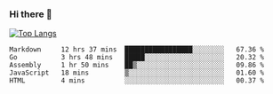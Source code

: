 ### Hi there 👋

<!--
**3Xpl0it3r/3Xpl0it3r** is a ✨ _special_ ✨ repository because its `README.md` (this file) appears on your GitHub profile.

Here are some ideas to get you started:

- 🔭 I’m currently working on ...
- 🌱 I’m currently learning ...
- 👯 I’m looking to collaborate on ...
- 🤔 I’m looking for help with ...
- 💬 Ask me about ...
- 📫 How to reach me: ...
- 😄 Pronouns: ...
- ⚡ Fun fact: ...
-->


[![Top Langs](https://github-readme-stats.vercel.app/api/top-langs/?username=3Xpl0it3r&layout=compact)](https://github.com/3Xpl0it3r/3Xpl0it3r)

<!--START_SECTION:waka-->
```text
Markdown     12 hrs 37 mins  █████████████████░░░░░░░░   67.36 % 
Go           3 hrs 48 mins   █████░░░░░░░░░░░░░░░░░░░░   20.32 % 
Assembly     1 hr 50 mins    ██▒░░░░░░░░░░░░░░░░░░░░░░   09.86 % 
JavaScript   18 mins         ▒░░░░░░░░░░░░░░░░░░░░░░░░   01.60 % 
HTML         4 mins          ░░░░░░░░░░░░░░░░░░░░░░░░░   00.37 % 
```
<!--END_SECTION:waka-->
